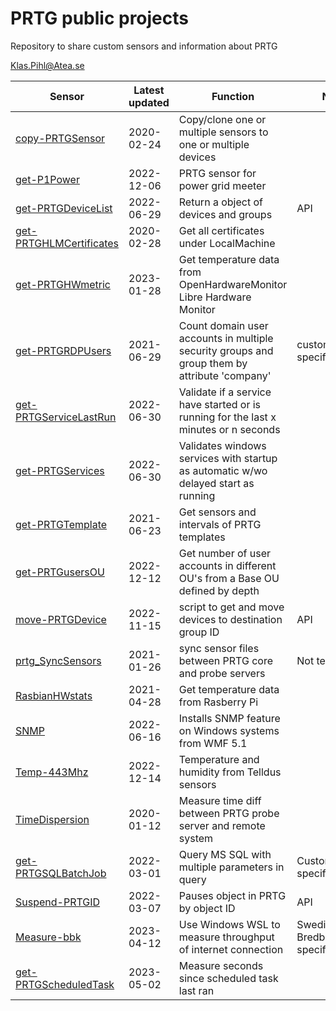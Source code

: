 # PRTG public projects

Repository to share custom sensors and information about PRTG

Klas.Pihl@Atea.se

| Sensor | Latest updated | Function | Notes |
|---|---|---|---|
| [copy-PRTGSensor](./copy-PRTGSensor/) | 2020-02-24 | Copy/clone one or multiple sensors to one or multiple devices
| [get-P1Power](./get-P1power/) | 2022-12-06 | PRTG sensor for power grid meeter |
| [get-PRTGDeviceList](./get-PRTGDeviceList/) | 2022-06-29 |Return a object of devices and groups | API |
| [get-PRTGHLMCertificates](./get-PRTGHLMCertificates/) | 2020-02-28 | Get all certificates under LocalMachine|
| [get-PRTGHWmetric](./get-PRTGHWmetric/) | 2023-01-28 |Get temperature data from OpenHardwareMonitor Libre Hardware Monitor |
| [get-PRTGRDPUsers](./get-PRTGRDPUsers/) | 2021-06-29 |Count domain user accounts in multiple security groups and group them by attribute 'company' |customer specific |
| [get-PRTGServiceLastRun](./get-PRTGServiceLastRun/) | 2022-06-30 | Validate if a service have started or is running for the last x minutes or n seconds|
| [get-PRTGServices](./get-PRTGServices/) | 2022-06-30 |Validates windows services with startup as automatic w/wo delayed start as running |
| [get-PRTGTemplate](./get-PRTGTemplate/) | 2021-06-23 |Get sensors and intervals of PRTG templates |
| [get-PRTGusersOU](./get-PRTGusersOU/) | 2022-12-12 |Get number of user accounts in different OU's from a Base OU defined by depth | 
| [move-PRTGDevice](./move-PRTGDevice/) | 2022-11-15 | script to get and move devices to destination group ID | API |
| [prtg_SyncSensors](./prtg_SyncSensors/) | 2021-01-26 |sync sensor files between PRTG core and probe servers | Not tested |
| [RasbianHWstats](./RasbianHWstats/) | 2021-04-28 |Get temperature data from Rasberry Pi |
| [SNMP](./SNMP/) | 2022-06-16 |Installs SNMP feature on Windows systems from WMF 5.1 |
| [Temp-443Mhz](./Temp-443Mhz/) | 2022-12-14 |Temperature and humidity from Telldus sensors|
| [TimeDispersion](./TimeDispersion/) | 2020-01-12 |Measure time diff between PRTG probe server and remote system |
| [get-PRTGSQLBatchJob](./get-PRTGSQLBatchJob/) | 2022-03-01 |Query MS SQL with multiple parameters in query |Customer specific|
| [Suspend-PRTGID](./Suspend-PRTGID/) | 2022-03-07 |Pauses object in PRTG by object ID |API|
| [Measure-bbk](./measure-bbk/) | 2023-04-12 | Use Windows WSL to measure throughput of internet connection |Swedish Bredbandskollen specific|
| [get-PRTGScheduledTask](./get-PRTGScheduledTask/) | 2023-05-02 | Measure seconds since scheduled task last ran | |
